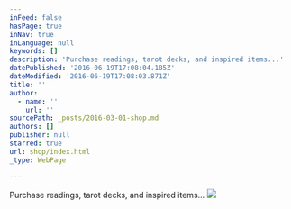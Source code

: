 ```yaml
---
inFeed: false
hasPage: true
inNav: true
inLanguage: null
keywords: []
description: 'Purchase readings, tarot decks, and inspired items...'
datePublished: '2016-06-19T17:08:04.185Z'
dateModified: '2016-06-19T17:08:03.871Z'
title: ''
author:
  - name: ''
    url: ''
sourcePath: _posts/2016-03-01-shop.md
authors: []
publisher: null
starred: true
url: shop/index.html
_type: WebPage

---
```

Purchase readings, tarot decks, and inspired items...
![](https://the-grid-user-content.s3-us-west-2.amazonaws.com/5232bc5f-c232-4e75-af77-57d35ff8be81.jpg)